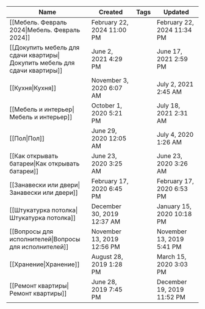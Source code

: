 |Name|Created|Tags|Updated|
|---|---|---|---|
|[[Мебель. Февраль 2024\|Мебель. Февраль 2024]]|February 22, 2024 11:00 PM||February 22, 2024 11:34 PM|
|[[Докупить мебель для сдачи квартиры\|Докупить мебель для сдачи квартиры]]|June 2, 2021 4:29 PM||June 17, 2021 2:59 PM|
|[[Кухня\|Кухня]]|November 3, 2020 6:07 AM||July 2, 2021 2:45 AM|
|[[Мебель и интерьер\|Мебель и интерьер]]|October 1, 2020 5:21 PM||July 18, 2021 2:31 AM|
|[[Пол\|Пол]]|June 29, 2020 12:05 AM||July 4, 2020 1:26 AM|
|[[Как открывать батареи\|Как открывать батареи]]|June 23, 2020 3:25 AM||June 23, 2020 3:26 AM|
|[[Занавески или двери\|Занавески или двери]]|February 17, 2020 6:45 PM||February 17, 2020 6:53 PM|
|[[Штукатурка потолка\|Штукатурка потолка]]|December 30, 2019 12:37 AM||January 15, 2020 10:18 PM|
|[[Вопросы для исполнителей\|Вопросы для исполнителей]]|November 13, 2019 12:56 PM||November 13, 2019 5:41 PM|
|[[Хранение\|Хранение]]|August 28, 2019 1:28 PM||March 15, 2020 3:03 PM|
|[[Ремонт квартиры\|Ремонт квартиры]]|June 28, 2019 7:45 PM||December 19, 2019 11:52 PM|